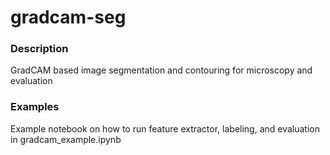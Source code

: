 # gradcam-seg

### Description
GradCAM based image segmentation and contouring for microscopy and evaluation

### Examples
Example notebook on how to run feature extractor, labeling, and evaluation in gradcam_example.ipynb
